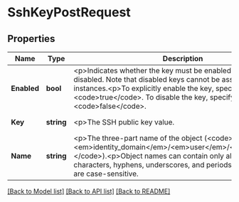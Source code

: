 # SshKeyPostRequest

## Properties
Name | Type | Description | Notes
------------ | ------------- | ------------- | -------------
**Enabled** | **bool** | &lt;p&gt;Indicates whether the key must be enabled (default) or disabled. Note that disabled keys cannot be associated with instances.&lt;p&gt;To explicitly enable the key, specify &lt;code&gt;true&lt;/code&gt;. To disable the key, specify &lt;code&gt;false&lt;/code&gt;. | [optional] [default to null]
**Key** | **string** | &lt;p&gt;The SSH public key value. | [default to null]
**Name** | **string** | &lt;p&gt;The three-part name of the object (&lt;code&gt;/Compute-&lt;em&gt;identity_domain&lt;/em&gt;/&lt;em&gt;user&lt;/em&gt;/&lt;em&gt;object&lt;/em&gt;&lt;/code&gt;).&lt;p&gt;Object names can contain only alphanumeric characters, hyphens, underscores, and periods. Object names are case-sensitive. | [default to null]

[[Back to Model list]](../README.md#documentation-for-models) [[Back to API list]](../README.md#documentation-for-api-endpoints) [[Back to README]](../README.md)


